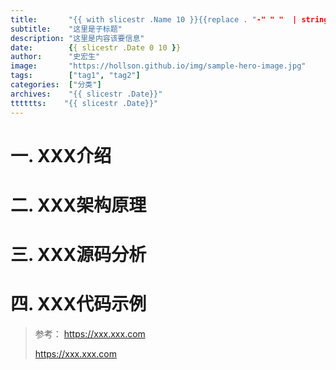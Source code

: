 ```yaml
---
title:       "{{ with slicestr .Name 10 }}{{replace . "-" " "  | strings.TrimLeft " " | title }}{{end}}"
subtitle:    "这里是子标题"
description: "这里是内容该要信息"
date:        {{ slicestr .Date 0 10 }}
author:      "史宏生"
image:       "https://hollson.github.io/img/sample-hero-image.jpg"
tags:        ["tag1", "tag2"]
categories:  ["分类"]
archives:    "{{ slicestr .Date}}"
tttttts:    "{{ slicestr .Date}}"
---
```


# 一. XXX介绍


# 二. XXX架构原理


# 三. XXX源码分析



# 四. XXX代码示例


> 参考：
> https://xxx.xxx.com
>
> https://xxx.xxx.com

